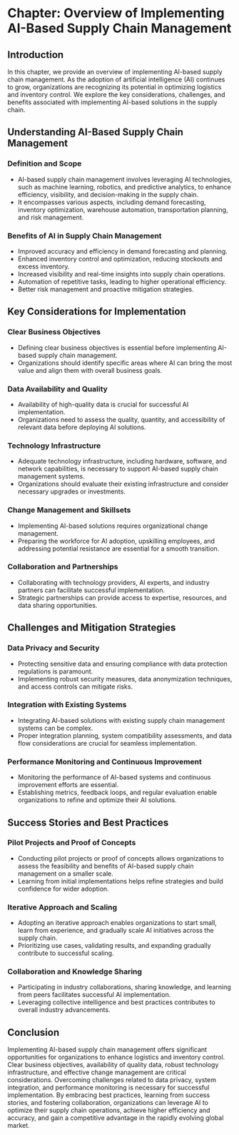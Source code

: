 Chapter: Overview of Implementing AI-Based Supply Chain Management
==================================================================

Introduction
------------

In this chapter, we provide an overview of implementing AI-based supply chain management. As the adoption of artificial intelligence (AI) continues to grow, organizations are recognizing its potential in optimizing logistics and inventory control. We explore the key considerations, challenges, and benefits associated with implementing AI-based solutions in the supply chain.

Understanding AI-Based Supply Chain Management
----------------------------------------------

### Definition and Scope

* AI-based supply chain management involves leveraging AI technologies, such as machine learning, robotics, and predictive analytics, to enhance efficiency, visibility, and decision-making in the supply chain.
* It encompasses various aspects, including demand forecasting, inventory optimization, warehouse automation, transportation planning, and risk management.

### Benefits of AI in Supply Chain Management

* Improved accuracy and efficiency in demand forecasting and planning.
* Enhanced inventory control and optimization, reducing stockouts and excess inventory.
* Increased visibility and real-time insights into supply chain operations.
* Automation of repetitive tasks, leading to higher operational efficiency.
* Better risk management and proactive mitigation strategies.

Key Considerations for Implementation
-------------------------------------

### Clear Business Objectives

* Defining clear business objectives is essential before implementing AI-based supply chain management.
* Organizations should identify specific areas where AI can bring the most value and align them with overall business goals.

### Data Availability and Quality

* Availability of high-quality data is crucial for successful AI implementation.
* Organizations need to assess the quality, quantity, and accessibility of relevant data before deploying AI solutions.

### Technology Infrastructure

* Adequate technology infrastructure, including hardware, software, and network capabilities, is necessary to support AI-based supply chain management systems.
* Organizations should evaluate their existing infrastructure and consider necessary upgrades or investments.

### Change Management and Skillsets

* Implementing AI-based solutions requires organizational change management.
* Preparing the workforce for AI adoption, upskilling employees, and addressing potential resistance are essential for a smooth transition.

### Collaboration and Partnerships

* Collaborating with technology providers, AI experts, and industry partners can facilitate successful implementation.
* Strategic partnerships can provide access to expertise, resources, and data sharing opportunities.

Challenges and Mitigation Strategies
------------------------------------

### Data Privacy and Security

* Protecting sensitive data and ensuring compliance with data protection regulations is paramount.
* Implementing robust security measures, data anonymization techniques, and access controls can mitigate risks.

### Integration with Existing Systems

* Integrating AI-based solutions with existing supply chain management systems can be complex.
* Proper integration planning, system compatibility assessments, and data flow considerations are crucial for seamless implementation.

### Performance Monitoring and Continuous Improvement

* Monitoring the performance of AI-based systems and continuous improvement efforts are essential.
* Establishing metrics, feedback loops, and regular evaluation enable organizations to refine and optimize their AI solutions.

Success Stories and Best Practices
----------------------------------

### Pilot Projects and Proof of Concepts

* Conducting pilot projects or proof of concepts allows organizations to assess the feasibility and benefits of AI-based supply chain management on a smaller scale.
* Learning from initial implementations helps refine strategies and build confidence for wider adoption.

### Iterative Approach and Scaling

* Adopting an iterative approach enables organizations to start small, learn from experience, and gradually scale AI initiatives across the supply chain.
* Prioritizing use cases, validating results, and expanding gradually contribute to successful scaling.

### Collaboration and Knowledge Sharing

* Participating in industry collaborations, sharing knowledge, and learning from peers facilitates successful AI implementation.
* Leveraging collective intelligence and best practices contributes to overall industry advancements.

Conclusion
----------

Implementing AI-based supply chain management offers significant opportunities for organizations to enhance logistics and inventory control. Clear business objectives, availability of quality data, robust technology infrastructure, and effective change management are critical considerations. Overcoming challenges related to data privacy, system integration, and performance monitoring is necessary for successful implementation. By embracing best practices, learning from success stories, and fostering collaboration, organizations can leverage AI to optimize their supply chain operations, achieve higher efficiency and accuracy, and gain a competitive advantage in the rapidly evolving global market.
